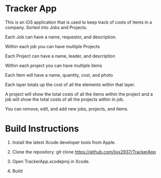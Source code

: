 # Tracker App

This is an iOS application that is used to keep track of costs of items in a company. Sorted into Jobs and Projects.

Each Job can have a name, requestor, and description.

Within each job you can have multiple Projects

Each Project can have a name, leader, and description

Within each project you can have multiple items

Each Item will have a name, quantity, cost, and photo

Each layer totals up the cost of all the elements within that layer.

A project will show the total costs of all the items within the project and a job will show the total costs of all the projects within in job.

You can remove, edit, and add new jobs, projects, and items.

# Build Instructions

1. Install the latest Xcode developer tools from Apple.

2. Clone the repository: git clone https://github.com/lixx2937/TrackerApp

3. Open TrackerApp.xcodeproj in Xcode.

4. Build
